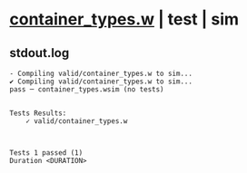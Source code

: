 # [container_types.w](../../../../examples/tests/valid/container_types.w) | test | sim

## stdout.log
```log
- Compiling valid/container_types.w to sim...
✔ Compiling valid/container_types.w to sim...
pass ─ container_types.wsim (no tests)
 

Tests Results:
    ✓ valid/container_types.w



Tests 1 passed (1) 
Duration <DURATION>

```

